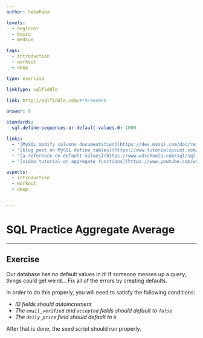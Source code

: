 ```yaml
---
author: SebaRaba

levels:
  - beginner
  - basic
  - medium

tags:
  - introduction
  - workout
  - deep

type: exercise

linkType: sqlfiddle

link: http://sqlfiddle.com/#!9/9ee8e9

answer: 0

standards:
  sql.define-sequences-or-default-values.0: 1000

links:
  - '[MySQL modify columns documentation](https://dev.mysql.com/doc/refman/5.7/en/example-auto-increment.html){documentation}'
  - '[blog post on MySQL define tables](https://www.tutorialspoint.com/mysql/mysql-using-sequences.htm){website}'
  - '[a reference on default values](https://www.w3schools.com/sql/sql_default.asp)'
  - '[video tutorial on aggregate functions](https://www.youtube.com/watch?v=5KqFoTswr-M){video}'

aspects:
  - introduction
  - workout
  - deep


---
```


# SQL Practice Aggregate Average

---
## Exercise

Our database has no default values in it! If someone messes up a query, things could get weird...
Fix all of the errors by creating defaults.

In order to do this properly, you will need to satisfy the following conditions:
- *ID fields should autoincrement*
- *The `email_verified` and `accepted` fields should default to `false`*
- *The `daily_price` field should default to `0`*

After that is done, the seed script should run properly.
 
 
